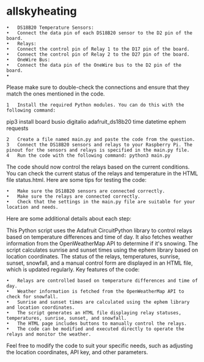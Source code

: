 # allskyheating

	•	DS18B20 Temperature Sensors:
	•	Connect the data pin of each DS18B20 sensor to the D2 pin of the board.
	•	Relays:
	•	Connect the control pin of Relay 1 to the D17 pin of the board.
	•	Connect the control pin of Relay 2 to the D27 pin of the board.
	•	OneWire Bus:
	•	Connect the data pin of the OneWire bus to the D2 pin of the board.
	•	
Please make sure to double-check the connections and ensure that they match the ones mentioned in the code.


	1	Install the required Python modules. You can do this with the following command:
 
pip3 install board busio digitalio adafruit_ds18b20 time datetime ephem requests

	2	Create a file named main.py and paste the code from the question.
	3	Connect the DS18B20 sensors and relays to your Raspberry Pi. The pinout for the sensors and relays is specified in the main.py file.
	4	Run the code with the following command: python3 main.py

The code should now control the relays based on the current conditions. You can check the current status of the relays and temperature in the HTML file status.html.
Here are some tips for testing the code:

	•	Make sure the DS18B20 sensors are connected correctly.
	•	Make sure the relays are connected correctly.
	•	Check that the settings in the main.py file are suitable for your location and needs.
Here are some additional details about each step:

This Python script uses the Adafruit CircuitPython library to control relays based on temperature differences and time of day. It also fetches weather information from the OpenWeatherMap API to determine if it's snowing. The script calculates sunrise and sunset times using the ephem library based on location coordinates. The status of the relays, temperatures, sunrise, sunset, snowfall, and a manual control form are displayed in an HTML file, which is updated regularly.
Key features of the code:

	•	Relays are controlled based on temperature differences and time of day.
	•	Weather information is fetched from the OpenWeatherMap API to check for snowfall.
	•	Sunrise and sunset times are calculated using the ephem library and location coordinates.
	•	The script generates an HTML file displaying relay statuses, temperatures, sunrise, sunset, and snowfall.
	•	The HTML page includes buttons to manually control the relays.
	•	The code can be modified and executed directly to operate the relays and monitor the weather.
 
Feel free to modify the code to suit your specific needs, such as adjusting the location coordinates, API key, and other parameters.
